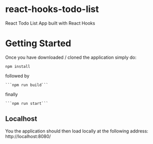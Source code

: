 # react-hooks-todo-list
React Todo List App built with React Hooks

# Getting Started
Once you have downloaded / cloned the application simply do:
   
   ```npm install```

followed by 
    
    ```npm run build```

finally
    
    ```npm run start```


## Localhost

You the application should then load locally at the following address: http://localhost:8080/
